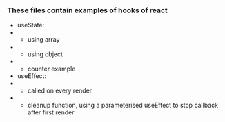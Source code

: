### These files contain examples of hooks of react
- useState:
- - using array
- - using object
- - counter example
- useEffect:
- - called on every render
- - cleanup function, using a parameterised useEffect to stop callback after first render

